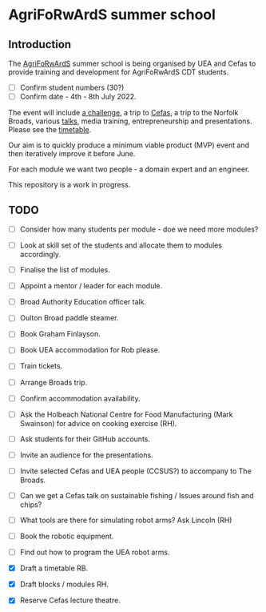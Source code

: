 # AgriFoRwArdS summer school

## Introduction

The
[AgriFoRwArdS](https://www.uea.ac.uk/research/research-with-us/postgraduate-research/latest-phds-and-research-studentships/partnerships-in-doctoral-training/agriforwards)
summer school is being organised by UEA and Cefas to provide training
and development for AgriFoRwArdS CDT students.

- [ ] Confirm student numbers (30?)
- [ ] Confirm date - 4th - 8th July 2022.

The event will include [a challenge](challenge.md), a trip to
[Cefas](cefas.md), a trip to the Norfolk Broads, various
[talks](talks.md), media training, entrepreneurship and
presentations. Please see the [timetable](timetable.md).

Our aim is to quickly produce a minimum viable product (MVP) event and
then iteratively improve it before June.

For each module we want two people - a domain expert and an engineer.

This repository is a work in progress.

## TODO

- [ ] Consider how many students per module - doe we need more modules?
- [ ] Look at skill set of the students and allocate them to modules accordingly.
- [ ] Finalise the list of modules.
- [ ] Appoint a mentor / leader for each module.
- [ ] Broad Authority Education officer talk.
- [ ] Oulton Broad paddle steamer.
- [ ] Book Graham Finlayson.
- [ ] Book UEA accommodation for Rob please.
- [ ] Train tickets.
- [ ] Arrange Broads trip.
- [ ] Confirm accommodation availability.
- [ ] Ask the Holbeach National Centre for Food Manufacturing (Mark Swainson) for advice on cooking exercise (RH).
- [ ] Ask students for their GitHub accounts.
- [ ] Invite an audience for the presentations.
- [ ] Invite selected Cefas and UEA people (CCSUS?) to accompany to The Broads.
- [ ] Can we get a Cefas talk on sustainable fishing /  Issues around fish and chips?
- [ ] What tools are there for simulating robot arms? Ask Lincoln (RH)
- [ ] Book the robotic equipment.
- [ ] Find out how to program the UEA robot arms.


- [x] Draft a timetable RB.
- [x] Draft blocks / modules RH.
- [x] Reserve Cefas lecture theatre.
